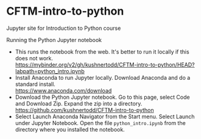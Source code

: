 # CFTM-intro-to-python
Jupyter site for Introduction to Python course

Running the Python Jupyter notebook

- This runs the notebook from the web. It's better to run it locally if this does not work.  
https://mybinder.org/v2/gh/kushnertodd/CFTM-intro-to-python/HEAD?labpath=python_intro.ipynb
- Install Anaconda to run Jupyter locally. Download Anaconda and do a standard install.   
https://www.anaconda.com/download
- Download the Python Jupyter notebook. Go to this page, select Code and Download Zip. Expand the zip into a directory.  
https://github.com/kushnertodd/CFTM-intro-to-python
-  Select Launch Anaconda Navigator from the Start menu. Select Launch under Jupyter Notebook. Open the file `python_intro.ipynb` from the directory where you installed the notebook. 

